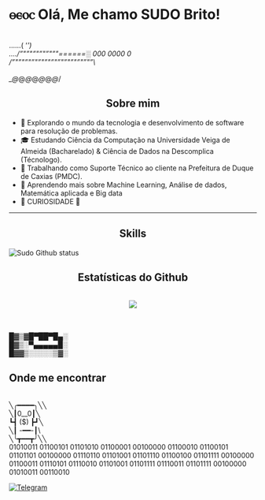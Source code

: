 <h1> ⲑⲉⲟⲥ Olá, Me chamo SUDO Brito! </h1>

<p> 

<br>……( ‘_’)
<br>…./”"”"”"”"”"”"\======░    000  0000  0
<br>/”"”"”"”"”"”"”"”"”"”"”"”"”\\\
<br>\_@_@_@_@_@_@_@_/ 
</p>


<h2 align="center">Sobre mim</h2> 

- 🤔 Explorando o mundo da tecnologia e desenvolvimento de software para resolução de problemas.
- 🎓 Estudando Ciência da Computação na Universidade Veiga de Almeida (Bacharelado) & Ciência de Dados na Descomplica (Técnologo).
- 💼 Trabalhando como Suporte Técnico ao cliente na Prefeitura de Duque de Caxias (PMDC).
- 🌱 Aprendendo mais sobre Machine Learning, Análise de dados, Matemática aplicada e Big data
- 🤯 CURIOSIDADE 🤯

---

<h2 align="center"> Skills </h2>

![Sudo Github status](https://github-readme-stats.vercel.app/api/top-langs/?username=SudoMaster7&layout=compact)

<h2 align="center">Estatísticas do Github</h2>
<br>
<div align="center">
  <picture>
  <source
    srcset="https://github-readme-stats.vercel.app/api?username=SudoMaster7&show_icons=true&theme=dark"
    media="(prefers-color-scheme: dark)"
  />
  <source
    srcset="https://github-readme-stats.vercel.app/api?username=SudoMaster7&show_icons=true"
    media="(prefers-color-scheme: light), (prefers-color-scheme: no-preference)"
  />
  <img src="https://github-readme-stats.vercel.app/api?username=SudoMaster7&show_icons=true" />
  </picture>
</div>
<br>
<div style="display: inline_block">

<p>
<br>█▓▒▓█▀██▀█▄░
<br>█▓▒░▀▄▄▄▄▄█░
<br>█▓▓▒░░░░░▒▓░
  
<h2>Onde me encontrar</h2>
<p>
  <br>╲╭━━━━╮╲╲
  <br>╲┃0__0┃╲
  <br>┗┫   ($) ┣┛╲
  <br>╲┃  -━━-┃\
  <br>╲╰┳━━┳╯╲╲
<br> 01010011 01100101 01101010 01100001 00100000 01100010 01100101 01101101 00100000 01110110 01101001 01101110 01100100 01101111 00100000 01100011 01110101 01110010 01101001 01101111 01110011 01101111 00100000 01010011 00110010 
  <br>
</p>


[![Telegram](https://img.icons8.com/?size=100&id=63306&format=png&color=000000)](https://t.me/Sudomasther)

